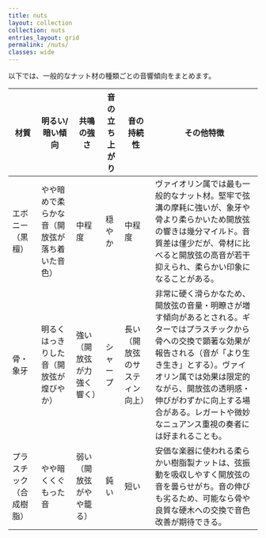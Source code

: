```yaml
---
title: nuts
layout: collection
collection: nuts
entries_layout: grid
permalink: /nuts/
classes: wide
---
```


以下では、一般的なナット材の種類ごとの音響傾向をまとめます。

| **材質** | **明るい/暗い傾向** | **共鳴の強さ** | **音の立ち上がり** | **音の持続性** | **その他特徴** |
| ------------ | ----------------------- | ------------- | ----------- | --------------- | --------------------------------------------------------------------------------------------------------------------------------------------------------- |
| エボニー（黒檀） | やや暗めで柔らかな音（開放弦が落ち着いた音色） | 中程度 | 穏やか | 中程度 | ヴァイオリン属では最も一般的なナット材。堅牢で弦溝の摩耗に強いが、象牙や骨より柔らかいため開放弦の響きは幾分マイルド。音質差は僅少だが、骨材に比べると開放弦の高音が若干抑えられ、柔らかい印象になることがある。 |
| 骨・象牙 | 明るくはっきりした音（開放弦が煌びやか） | 強い（開放弦が力強く響く） | シャープ | 長い（開放弦のサスティン向上） | 非常に硬く滑らかなため、開放弦の音量・明瞭さが増す傾向があるとされる。ギターではプラスチックから骨への交換で顕著な効果が報告される（音が「より生き生き」とする）。ヴァイオリン属では効果は限定的ながら、開放弦の透明感・伸びがわずかに向上する場合がある。レガートや微妙なニュアンス重視の奏者には好まれることも。 |
| プラスチック（合成樹脂） | やや暗くくぐもった音 | 弱い（開放弦がやや籠る） | 鈍い | 短い | 安価な楽器に使われる柔らかい樹脂製ナットは、弦振動を吸収しやすく開放弦の音を曇らせがち。音の伸びも劣るため、可能なら骨や良質な硬木への交換で音色改善が期待できる。 |
